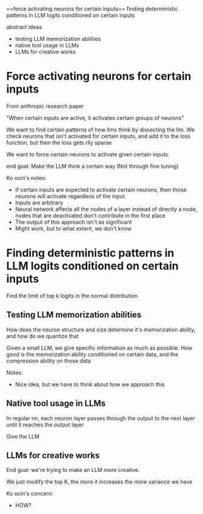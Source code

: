 

==force activating neurons for certain inputs==
finding deterministic patterns in LLM logits conditioned on certain inputs

abstract ideas
- testing LLM memorization abilities
- native tool usage in LLMs
- LLMs for creative works


# Force activating neurons for certain inputs

From anthropic research paper

"When certain inputs are active, it activates certain groups of neurons"

We want to find certain patterns of how llms think by dissecting the llm.
We check neurons that isn't activated for certain inputs, and add it to the loss function, but then the loss gets rlly sparse

We want to force certain neurons to activate given certain inputs.

end goal: Make the LLM think a certain way (Not through fine tuning)

Ko ocin's notes:
- If certain inputs are expected to activate certain neurons, then those neurons will activate regardless of the input.
- Inputs are arbitrary
- Neural network affects all the nodes of a layer instead of directly a node, nodes that are deactivated don't contribute in the first place
- The output of this approach isn't as significant
- Might work, but to what extent, we don't know


# Finding deterministic patterns in LLM logits conditioned on certain inputs

Find the limit of top k logits in the normal distribution


## Testing LLM memorization abilities

How does the neuron structure and size determine it's memorization ability, and how do we quantize that

Given a small LLM, we give specific information as much as possible.
How good is the memorization ability conditioned on certain data, and the compression ability on those data

Notes:
- Nice idea, but we have to think about how we approach this

## Native tool usage in LLMs

In regular nn, each neuron layer passes through the output to the next layer until it reaches the output layer

Give the LLM 


## LLMs for creative works

End goal: we're trying to make an LLM more creative.

We just modify the top K, the more it increases the more variance we have



Ko ocin's concern:
- HOW?


